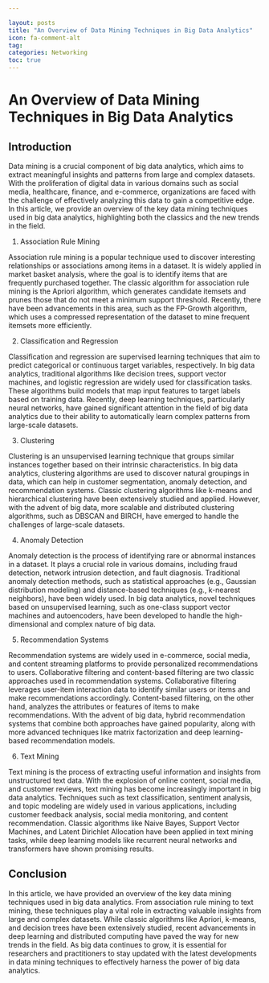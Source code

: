 ```yaml
---

layout: posts
title: "An Overview of Data Mining Techniques in Big Data Analytics"
icon: fa-comment-alt
tag:
categories: Networking
toc: true
---
```




# An Overview of Data Mining Techniques in Big Data Analytics

## Introduction

Data mining is a crucial component of big data analytics, which aims to extract meaningful insights and patterns from large and complex datasets. With the proliferation of digital data in various domains such as social media, healthcare, finance, and e-commerce, organizations are faced with the challenge of effectively analyzing this data to gain a competitive edge. In this article, we provide an overview of the key data mining techniques used in big data analytics, highlighting both the classics and the new trends in the field.

1. Association Rule Mining

Association rule mining is a popular technique used to discover interesting relationships or associations among items in a dataset. It is widely applied in market basket analysis, where the goal is to identify items that are frequently purchased together. The classic algorithm for association rule mining is the Apriori algorithm, which generates candidate itemsets and prunes those that do not meet a minimum support threshold. Recently, there have been advancements in this area, such as the FP-Growth algorithm, which uses a compressed representation of the dataset to mine frequent itemsets more efficiently.

2. Classification and Regression

Classification and regression are supervised learning techniques that aim to predict categorical or continuous target variables, respectively. In big data analytics, traditional algorithms like decision trees, support vector machines, and logistic regression are widely used for classification tasks. These algorithms build models that map input features to target labels based on training data. Recently, deep learning techniques, particularly neural networks, have gained significant attention in the field of big data analytics due to their ability to automatically learn complex patterns from large-scale datasets.

3. Clustering

Clustering is an unsupervised learning technique that groups similar instances together based on their intrinsic characteristics. In big data analytics, clustering algorithms are used to discover natural groupings in data, which can help in customer segmentation, anomaly detection, and recommendation systems. Classic clustering algorithms like k-means and hierarchical clustering have been extensively studied and applied. However, with the advent of big data, more scalable and distributed clustering algorithms, such as DBSCAN and BIRCH, have emerged to handle the challenges of large-scale datasets.

4. Anomaly Detection

Anomaly detection is the process of identifying rare or abnormal instances in a dataset. It plays a crucial role in various domains, including fraud detection, network intrusion detection, and fault diagnosis. Traditional anomaly detection methods, such as statistical approaches (e.g., Gaussian distribution modeling) and distance-based techniques (e.g., k-nearest neighbors), have been widely used. In big data analytics, novel techniques based on unsupervised learning, such as one-class support vector machines and autoencoders, have been developed to handle the high-dimensional and complex nature of big data.

5. Recommendation Systems

Recommendation systems are widely used in e-commerce, social media, and content streaming platforms to provide personalized recommendations to users. Collaborative filtering and content-based filtering are two classic approaches used in recommendation systems. Collaborative filtering leverages user-item interaction data to identify similar users or items and make recommendations accordingly. Content-based filtering, on the other hand, analyzes the attributes or features of items to make recommendations. With the advent of big data, hybrid recommendation systems that combine both approaches have gained popularity, along with more advanced techniques like matrix factorization and deep learning-based recommendation models.

6. Text Mining

Text mining is the process of extracting useful information and insights from unstructured text data. With the explosion of online content, social media, and customer reviews, text mining has become increasingly important in big data analytics. Techniques such as text classification, sentiment analysis, and topic modeling are widely used in various applications, including customer feedback analysis, social media monitoring, and content recommendation. Classic algorithms like Naive Bayes, Support Vector Machines, and Latent Dirichlet Allocation have been applied in text mining tasks, while deep learning models like recurrent neural networks and transformers have shown promising results.

## Conclusion

In this article, we have provided an overview of the key data mining techniques used in big data analytics. From association rule mining to text mining, these techniques play a vital role in extracting valuable insights from large and complex datasets. While classic algorithms like Apriori, k-means, and decision trees have been extensively studied, recent advancements in deep learning and distributed computing have paved the way for new trends in the field. As big data continues to grow, it is essential for researchers and practitioners to stay updated with the latest developments in data mining techniques to effectively harness the power of big data analytics.